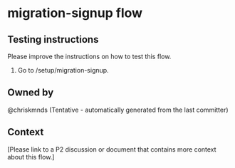 # migration-signup flow

## Testing instructions

Please improve the instructions on how to test this flow.

1. Go to /setup/migration-signup.

## Owned by

@chriskmnds (Tentative - automatically generated from the last committer)

## Context

[Please link to a P2 discussion or document that contains more context about this flow.]
